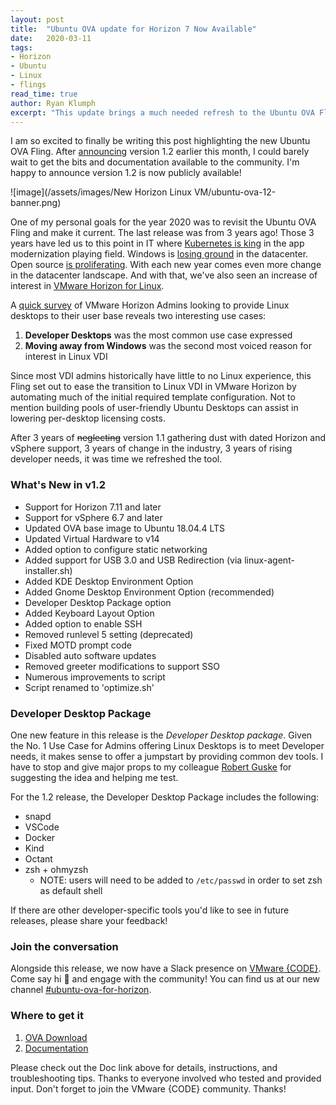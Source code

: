 ```yaml
---
layout: post
title:  "Ubuntu OVA update for Horizon 7 Now Available"
date:   2020-03-11
tags:
- Horizon
- Ubuntu
- Linux
- flings
read_time: true
author: Ryan Klumph
excerpt: "This update brings a much needed refresh to the Ubuntu OVA Fling, including a Developer Desktop Package. Now built from Ubuntu 18.04.4 LTS, this template is compatible with vSphere 6.7 and later."
---
```

I am so excited to finally be writing this post highlighting the new Ubuntu OVA Fling. After [announcing](_posts/2020-03-02-the-new-horizon-ubuntu-ova.markdown) version 1.2 earlier this month, I could barely wait to get the bits and documentation available to the community. I'm happy to announce version 1.2 is now publicly available!

![image](/assets/images/New Horizon Linux VM/ubuntu-ova-12-banner.png)

One of my personal goals for the year 2020 was to revisit the Ubuntu OVA Fling and make it current. The last release was from 3 years ago! Those 3 years have led us to this point in IT where [Kubernetes is king](https://www.vmware.com/products/vsphere.html) in the app modernization playing field. Windows is [losing ground](https://vmware.github.io/photon/) in the datacenter. Open source [is proliferating](https://blogs.vmware.com/opensource/2019/12/18/2020-open-source-predictions/). With each new year comes even more change in the datacenter landscape. And with that, we've also seen an increase of interest in [VMware Horizon for Linux](https://www.vmware.com/products/horizon/horizon-linux.html).  

A [quick survey](https://flings.vmware.com/horizon-ova-for-ubuntu#comments) of VMware Horizon Admins looking to provide Linux desktops to their user base reveals two interesting use cases:

1. **Developer Desktops** was the most common use case expressed
2. **Moving away from Windows** was the second most voiced reason for interest in Linux VDI

Since most VDI admins historically have little to no Linux experience, this Fling set out to ease the transition to Linux VDI in VMware Horizon by automating much of the initial required template configuration. Not to mention building pools of user-friendly Ubuntu Desktops can assist in lowering per-desktop licensing costs.

After 3 years of ~~neglecting~~ version 1.1 gathering dust with dated Horizon and vSphere support, 3 years of change in the industry, 3 years of rising developer needs, it was time we refreshed the tool.

### What's New in v1.2
* Support for Horizon 7.11 and later
* Support for vSphere 6.7 and later
* Updated OVA base image to Ubuntu 18.04.4 LTS
* Updated Virtual Hardware to v14
* Added option to configure static networking
* Added support for USB 3.0 and USB Redirection (via linux-agent-installer.sh)
* Added KDE Desktop Environment Option
* Added Gnome Desktop Environment Option (recommended)
* Developer Desktop Package option
* Added Keyboard Layout Option
* Added option to enable SSH
* Removed runlevel 5 setting (deprecated)
* Fixed MOTD prompt code
* Disabled auto software updates
* Removed greeter modifications to support SSO
* Numerous improvements to script
* Script renamed to 'optimize.sh'


### Developer Desktop Package
One new feature in this release is the _Developer Desktop package_. Given the No. 1 Use Case for Admins offering Linux Desktops is to meet Developer needs, it makes sense to offer a jumpstart by providing common dev tools. I have to stop and give major props to my colleague [Robert Guske](https://twitter.com/vmw_rguske) for suggesting the idea and helping me test.

For the 1.2 release, the Developer Desktop Package includes the following:
* snapd
* VSCode
* Docker
* Kind
* Octant
* zsh + ohmyzsh
   * NOTE: users will need to be added to `/etc/passwd` in order to set zsh as default shell

If there are other developer-specific tools you'd like to see in future releases, please share your feedback!


### Join the conversation
Alongside this release, we now have a Slack presence on [VMware {CODE}](https://code.vmware.com/web/code/join). Come say hi 👋 and engage with the community! You can find us at our new channel [#ubuntu-ova-for-horizon](https://vmwarecode.slack.com/archives/CV56WUL84).

### Where to get it
1. [OVA Download](https://flings.vmware.com/horizon-ova-for-ubuntu)
2. [Documentation](https://github.com/thatvirtualboy/horizon-linux-vm)



Please check out the Doc link above for details, instructions, and troubleshooting tips. Thanks to everyone involved who tested and provided input. Don't forget to join the VMware {CODE} community. Thanks!
